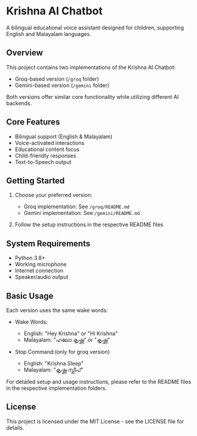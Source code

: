 # Krishna AI Chatbot

A bilingual educational voice assistant designed for children, supporting English and Malayalam languages.

## Overview

This project contains two implementations of the Krishna AI Chatbot:
- Groq-based version (`/groq` folder)
- Gemini-based version (`/gemini` folder)

Both versions offer similar core functionality while utilizing different AI backends.

## Core Features

- Bilingual support (English & Malayalam)
- Voice-activated interactions
- Educational content focus
- Child-friendly responses
- Text-to-Speech output

## Getting Started

1. Choose your preferred version:
   - Groq implementation: See `/groq/README.md`
   - Gemini implementation: See `/gemini/README.md`

2. Follow the setup instructions in the respective README files

## System Requirements

- Python 3.8+
- Working microphone
- Internet connection
- Speaker/audio output

## Basic Usage

Each version uses the same wake words:

- Wake Words:
  - English: "Hey Krishna" or "Hi Krishna"
  - Malayalam: "ഹലോ കൃഷ്ണ" or "കൃഷ്ണ"

- Stop Command:(only for groq version)
  - English: "Krishna Sleep"
  - Malayalam: "കൃഷ്ണ സ്ലീപ്"

For detailed setup and usage instructions, please refer to the README files in the respective implementation folders.

## License

This project is licensed under the MIT License - see the LICENSE file for details.
